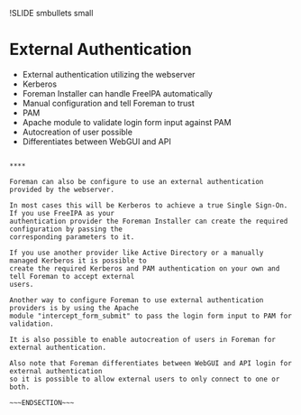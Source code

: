 !SLIDE smbullets small
# External Authentication

* External authentication utilizing the webserver
* Kerberos
 * Foreman Installer can handle FreeIPA automatically
 * Manual configuration and tell Foreman to trust
* PAM
 * Apache module to validate login form input against PAM
* Autocreation of user possible
* Differentiates between WebGUI and API

~~~SECTION:handouts~~~

****

Foreman can also be configure to use an external authentication provided by the webserver.

In most cases this will be Kerberos to achieve a true Single Sign-On. If you use FreeIPA as your
authentication provider the Foreman Installer can create the required configuration by passing the
corresponding parameters to it.

If you use another provider like Active Directory or a manually managed Kerberos it is possible to
create the required Kerberos and PAM authentication on your own and tell Foreman to accept external
users.

Another way to configure Foreman to use external authentication providers is by using the Apache
module "intercept_form_submit" to pass the login form input to PAM for validation.

It is also possible to enable autocreation of users in Foreman for external authentication.

Also note that Foreman differentiates between WebGUI and API login for external authentication
so it is possible to allow external users to only connect to one or both.

~~~ENDSECTION~~~
